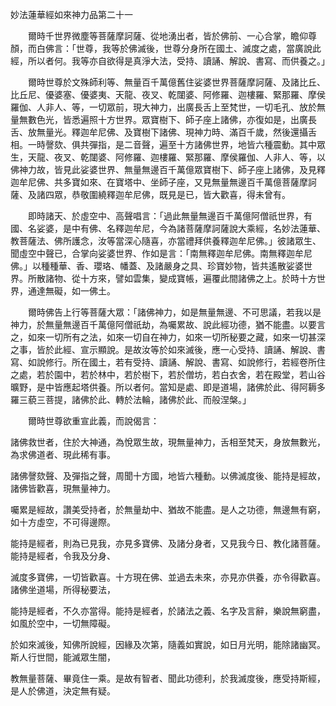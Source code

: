 妙法蓮華經如來神力品第二十一

　　爾時千世界微塵等菩薩摩訶薩、從地湧出者，皆於佛前、一心合掌，瞻仰尊顏，而白佛言：「世尊，我等於佛滅後，世尊分身所在國土、滅度之處，當廣說此經，所以者何。我等亦自欲得是真淨大法，受持、讀誦、解說、書寫、而供養之。」

　　爾時世尊於文殊師利等、無量百千萬億舊住娑婆世界菩薩摩訶薩、及諸比丘、比丘尼、優婆塞、優婆夷、天龍、夜叉、乾闥婆、阿修羅、迦樓羅、緊那羅、摩侯羅伽、人非人、等，一切眾前，現大神力，出廣長舌上至梵世，一切毛孔、放於無量無數色光，皆悉遍照十方世界。眾寶樹下、師子座上諸佛，亦復如是，出廣長舌、放無量光。釋迦牟尼佛、及寶樹下諸佛、現神力時、滿百千歲，然後還攝舌相。一時謦欬、俱共彈指，是二音聲，遍至十方諸佛世界，地皆六種震動。其中眾生，天龍、夜叉、乾闥婆、阿修羅、迦樓羅、緊那羅、摩侯羅伽、人非人、等，以佛神力故，皆見此娑婆世界、無量無邊百千萬億眾寶樹下、師子座上諸佛，及見釋迦牟尼佛、共多寶如來、在寶塔中、坐師子座，又見無量無邊百千萬億菩薩摩訶薩、及諸四眾，恭敬圍繞釋迦牟尼佛，既見是已，皆大歡喜，得未曾有。

　　即時諸天、於虛空中、高聲唱言：「過此無量無邊百千萬億阿僧祇世界，有國、名娑婆，是中有佛、名釋迦牟尼，今為諸菩薩摩訶薩說大乘經，名妙法蓮華、教菩薩法、佛所護念，汝等當深心隨喜，亦當禮拜供養釋迦牟尼佛。」彼諸眾生、聞虛空中聲已，合掌向娑婆世界、作如是言：「南無釋迦牟尼佛。南無釋迦牟尼佛。」以種種華、香、瓔珞、幡蓋、及諸嚴身之具、珍寶妙物，皆共遙散娑婆世界。所散諸物、從十方來，譬如雲集，變成寶帳，遍覆此間諸佛之上。於時十方世界，通達無礙，如一佛土。

　　爾時佛告上行等菩薩大眾：「諸佛神力，如是無量無邊、不可思議，若我以是神力，於無量無邊百千萬億阿僧祇劫，為囑累故、說此經功德，猶不能盡。以要言之，如來一切所有之法，如來一切自在神力，如來一切所秘要之藏，如來一切甚深之事，皆於此經、宣示顯說。是故汝等於如來滅後，應一心受持、讀誦、解說、書寫、如說修行。所在國土，若有受持、讀誦、解說、書寫、如說修行，若經卷所住之處，若於園中，若於林中，若於樹下，若於僧坊，若白衣舍，若在殿堂，若山谷曠野，是中皆應起塔供養。所以者何。當知是處、即是道場，諸佛於此、得阿耨多羅三藐三菩提，諸佛於此、轉於法輪，諸佛於此、而般涅槃。」

　　爾時世尊欲重宣此義，而說偈言：

諸佛救世者，住於大神通，為悅眾生故，現無量神力，舌相至梵天，身放無數光，為求佛道者、現此稀有事。

諸佛謦欬聲、及彈指之聲，周聞十方國，地皆六種動。以佛滅度後、能持是經故，諸佛皆歡喜，現無量神力。

囑累是經故，讚美受持者，於無量劫中、猶故不能盡。是人之功德，無邊無有窮，如十方虛空，不可得邊際。

能持是經者，則為已見我，亦見多寶佛、及諸分身者，又見我今日、教化諸菩薩。能持是經者，令我及分身、

滅度多寶佛，一切皆歡喜。十方現在佛、並過去未來，亦見亦供養，亦令得歡喜。諸佛坐道場，所得秘要法，

能持是經者，不久亦當得。能持是經者，於諸法之義、名字及言辭，樂說無窮盡，如風於空中，一切無障礙。

於如來滅後，知佛所說經，因緣及次第，隨義如實說，如日月光明，能除諸幽冥。斯人行世間，能滅眾生闇，

教無量菩薩、畢竟住一乘。是故有智者、聞此功德利，於我滅度後，應受持斯經，是人於佛道，決定無有疑。
